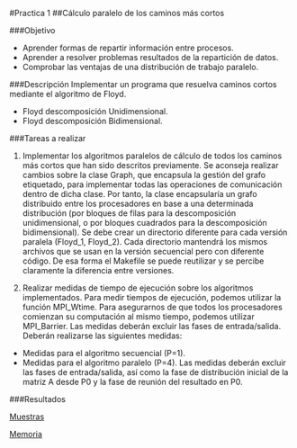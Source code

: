 #Practica 1
##Cálculo paralelo de los caminos más cortos

###Objetivo
- Aprender formas de repartir información entre procesos.
- Aprender a resolver problemas resultados de la repartición de datos.
- Comprobar las ventajas de una distribución de trabajo paralelo.

###Descripción
Implementar un programa que resuelva caminos cortos mediante el algoritmo de Floyd.

- Floyd descomposición Unidimensional.
- Floyd descomposición Bidimensional.

###Tareas a realizar
1. Implementar los algoritmos paralelos de cálculo de todos los caminos más cortos que han sido descritos previamente. Se aconseja realizar cambios sobre la clase Graph, que encapsula la gestión del grafo etiquetado, para implementar todas las operaciones de comunicación dentro de dicha clase. Por tanto, la clase encapsularía un grafo distribuido entre los procesadores en base a una determinada distribución (por bloques de filas para la descomposición unidimensional, o por bloques cuadrados para la descomposición bidimensional). Se debe crear un directorio diferente para cada versión paralela (Floyd_1, Floyd_2). Cada directorio mantendrá los mismos archivos que se usan en la versión secuencial pero con diferente código. De esa forma el Makefile se puede reutilizar y se percibe claramente la diferencia entre versiones.

2. Realizar medidas de tiempo de ejecución sobre los algoritmos implementados. Para medir tiempos de ejecución, podemos utilizar la función MPI_Wtime. Para asegurarnos de que todos los procesadores comienzan su computación al mismo tiempo, podemos utilizar MPI_Barrier. Las medidas deberán excluir las fases de entrada/salida. Deberán realizarse las siguientes medidas:
 - Medidas para el algoritmo secuencial (P=1).
 - Medidas para el algoritmo paralelo (P=4). Las medidas deberán excluir las fases de entrada/salida, así como la fase de distribución inicial de la matriz A desde P0 y la fase de reunión del resultado en P0.


###Resultados

[Muestras]

[Memoria]


[Muestras]:https://docs.google.com/spreadsheets/d/10_mLALcAeCCURzaxg6akLhs4uU_wxpU2_6N1vRDt-jQ/edit?usp=sharing

[Memoria]:https://docs.google.com/document/d/1y6UYvQ9jYgImtuvHhl3StV71TDN01yaxJvtvgBmXLRo/edit?usp=sharing

